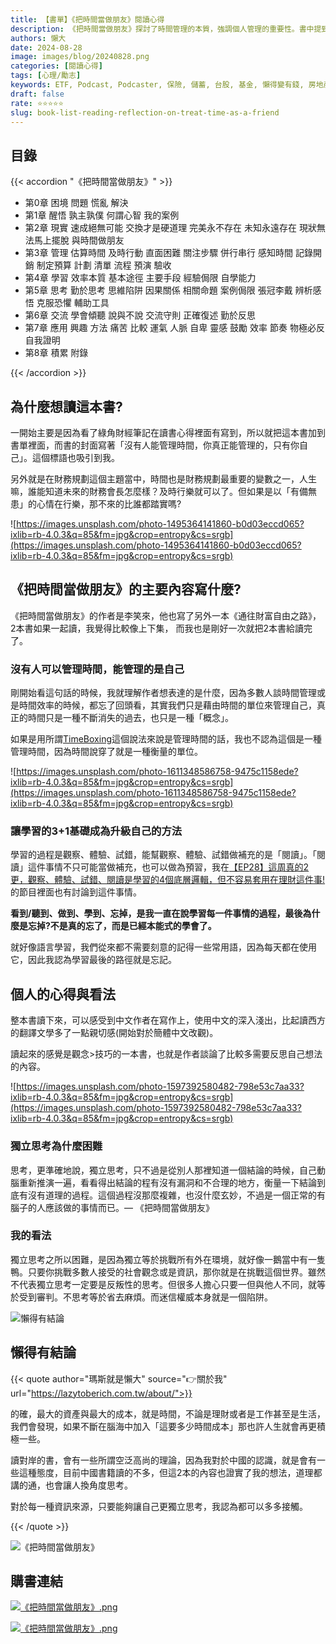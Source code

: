 ```yaml
---
title: 【書單】《把時間當做朋友》閱讀心得
description: 《把時間當做朋友》探討了時間管理的本質，強調個人管理的重要性。書中提到學習的過程包括觀察、體驗、試錯和閱讀，並強調獨立思考的價值。作者李笑來的寫作風格親切，內容重視反思與觀念的建立，並提醒讀者時間是最重要的資產。
authors: 懶大
date: 2024-08-28
image: images/blog/20240828.png
categories: [閱讀心得]
tags: [心理/勵志]
keywords: ETF, Podcast, Podcaster, 保險, 儲蓄, 台股, 基金, 懶得變有錢, 房地產, 投資, 投資理財, 支出, 收入, 理財, 理財規劃, 瑪斯理財兩三事, 稅務, 總體經濟, 美股, 職涯心得, 股利收入, 複委託, 記帳, 讀書心得, 財務規劃, 財商, 貸款, 資產配置, 退休規劃, 開源節流
draft: false
rate: ⭐⭐⭐⭐⭐
slug: book-list-reading-reflection-on-treat-time-as-a-friend
---
```

## 目錄

{{< accordion "《把時間當做朋友》" >}}

- 第0章 困境
問題
慌亂
解決
- 第1章 醒悟
孰主孰僕
何謂心智
我的案例
- 第2章 現實
速成絕無可能
交換才是硬道理
完美永不存在
未知永遠存在
現狀無法馬上擺脫
與時間做朋友
- 第3章 管理
估算時間
及時行動
直面困難
關注步驟
併行串行
感知時間
記錄開銷
制定預算
計劃
清單
流程
預演
驗收
- 第4章 學習
效率本質
基本途徑
主要手段
經驗侷限
自學能力
- 第5章 思考
勤於思考
思維陷阱
因果關係
相關命題
案例侷限
張冠李戴
辨析感悟
克服恐懼
輔助工具
- 第6章 交流
學會傾聽
說與不說
交流守則
正確復述
勤於反思
- 第7章 應用
興趣
方法
痛苦
比較
運氣
人脈
自卑
靈感
鼓勵
效率
節奏
物極必反
自我證明
- 第8章 積累
附錄

{{< /accordion >}}

## 為什麼想讀這本書?

一開始主要是因為看了綠角財經筆記在讀書心得裡面有寫到，所以就把這本書加到書單裡面，而書的封面寫著「沒有人能管理時間，你真正能管理的，只有你自己」。這個標語也吸引到我。

另外就是在財務規劃這個主題當中，時間也是財務規劃最重要的變數之一，人生嘛，誰能知道未來的財務會長怎麼樣？及時行樂就可以了。但如果是以「有備無患」的心情在行樂，那不來的比誰都踏實嗎?

![https://images.unsplash.com/photo-1495364141860-b0d03eccd065?ixlib=rb-4.0.3&q=85&fm=jpg&crop=entropy&cs=srgb](https://images.unsplash.com/photo-1495364141860-b0d03eccd065?ixlib=rb-4.0.3&q=85&fm=jpg&crop=entropy&cs=srgb)

## 《把時間當做朋友》的主要內容寫什麼?

《把時間當做朋友》的作者是李笑來，他也寫了另外一本《通往財富自由之路》，2本書如果一起讀，我覺得比較像上下集， 而我也是剛好一次就把2本書給讀完了。

### 沒有人可以管理時間，能管理的是自己

剛開始看這句話的時候，我就理解作者想表達的是什麼，因為多數人談時間管理或是時間效率的時候，都忘了回頭看，其實我們只是藉由時間的單位來管理自己，真正的時間只是一種不斷消失的過去，也只是一種「概念」。

如果是用所謂[TimeBoxing](https://zh.wikipedia.org/zh-tw/%E6%97%B6%E9%97%B4%E7%AE%A1%E7%90%86)這個說法來說是管理時間的話，我也不認為這個是一種管理時間，因為時間說穿了就是一種衡量的單位。

![https://images.unsplash.com/photo-1611348586758-9475c1158ede?ixlib=rb-4.0.3&q=85&fm=jpg&crop=entropy&cs=srgb](https://images.unsplash.com/photo-1611348586758-9475c1158ede?ixlib=rb-4.0.3&q=85&fm=jpg&crop=entropy&cs=srgb)

### 讓學習的3+1基礎成為升級自己的方法

學習的過程是觀察、體驗、試錯，能幫觀察、體驗、試錯做補充的是「閱讀」。「閱讀」這件事情不只可能當做補充，也可以做為預習，我在[【EP28】這周真的2更，觀察、體驗、試錯、閱讀是學習的4個底層邏輯，但不容易套用在理財這件事!](https://lazytoberich.com.tw/blog/ep28-this-week-really-2-updates-observation-experience-trial-and-error-reading-are-the-four-underlying-logics-of-learning-but-are-not-easy-to-apply-in-finance/)的節目裡面也有討論到這件事情。

**看到/聽到、做到、學到、忘掉，是我一直在說學習每一件事情的過程，最後為什麼是忘掉?不是真的忘了，而是已經本能式的學會了。**

就好像語言學習，我們從來都不需要刻意的記得一些常用語，因為每天都在使用它，因此我認為學習最後的路徑就是忘記。

## 個人的心得與看法

整本書讀下來，可以感受到中文作者在寫作上，使用中文的深入淺出，比起讀西方的翻譯文學多了一點親切感(開始對於簡體中文改觀)。

讀起來的感覺是觀念>技巧的一本書，也就是作者談論了比較多需要反思自己想法的內容。

![https://images.unsplash.com/photo-1597392580482-798e53c7aa33?ixlib=rb-4.0.3&q=85&fm=jpg&crop=entropy&cs=srgb](https://images.unsplash.com/photo-1597392580482-798e53c7aa33?ixlib=rb-4.0.3&q=85&fm=jpg&crop=entropy&cs=srgb)

### 獨立思考為什麼困難

思考，更準確地說，獨立思考，只不過是從別人那裡知道一個結論的時候，自己動腦重新推演一遍，看看得出結論的程有沒有漏洞和不合理的地方，衡量一下結論到底有沒有道理的過程。這個過程沒那麼複雜，也沒什麼玄妙，不過是一個正常的有腦子的人應該做的事情而已。— 《把時間當做朋友》 

### 我的看法

獨立思考之所以困難，是因為獨立等於挑戰所有外在環境，就好像一鵝當中有一隻鴨。只要你挑戰多數人接受的社會觀念或是資訊，那你就是在挑戰這個世界。雖然不代表獨立思考一定要是反叛性的思考。但很多人擔心只要一但與他人不同，就等於受到審判。不思考等於省去麻煩。而迷信權威本身就是一個陷阱。

![懶得有結論](/images/blog/lazytobeconclude.svg)

## 懶得有結論

{{< quote author="瑪斯就是懶大" source="👉關於我" url="https://lazytoberich.com.tw/about/">}}

的確，最大的資產與最大的成本，就是時間，不論是理財或者是工作甚至是生活，我們會發現，如果不斷在腦海中加入「這要多少時間成本」那也許人生就會再更積極一些。

讀對岸的書，會有一些所謂空泛高尚的理論，因為我對於中國的認識，就是會有一些這種態度，目前中國書籍讀的不多，但這2本的內容也證實了我的想法，道理都講的通，也會讓人換角度思考。

對於每一種資訊來源，只要能夠讓自己更獨立思考，我認為都可以多多接觸。

{{< /quote >}}

![《把時間當做朋友》](/images/blog/Lazytobestudious.svg)

## 購書連結

[![《把時間當做朋友》.png](/images/blog/books.png)
](https://www.books.com.tw/exep/assp.php/shamangels/products/E050169691?sloc=main&utm_source=shamangels&utm_medium=ap-books&utm_content=recommend&utm_campaign=ap-202409)

[![《把時間當做朋友》.png](/images/blog/momobooks.png)
](https://www.momoshop.com.tw/goods/GoodsDetail.jsp?i_code=11557481&memid=6000021729&cid=apuad&oid=1&osm=league)
